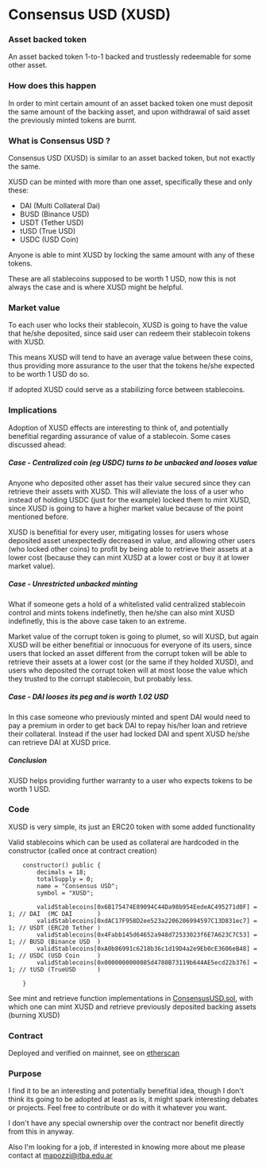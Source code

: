 # Consensus USD (XUSD)

### Asset backed token

An asset backed token  1-to-1 backed and trustlessly redeemable for some other asset.

### How does this happen

In order to mint certain amount of an asset backed token one must deposit the same amount of the backing asset, and upon withdrawal of said asset the previously minted tokens are burnt.

### What is Consensus USD ? 

Consensus USD (XUSD) is similar to an asset backed token, but not exactly the same.

XUSD can be minted with more than one asset, specifically these and only these:
* DAI  (Multi Collateral Dai)
* BUSD (Binance USD)
* USDT (Tether USD)
* tUSD (True USD)
* USDC (USD Coin)

Anyone is able to mint XUSD by locking the same amount with any of these tokens.

These are all stablecoins supposed to be worth 1 USD, now this is not always the case and is where XUSD might be helpful.

### Market value

To each user who locks their stablecoin, XUSD is going to have the value that he/she deposited, since said user can redeem their stablecoin tokens with XUSD.

This means XUSD will tend to have an average value between these coins, thus providing more assurance to the user that the tokens he/she expected to be worth 1 USD do so.

If adopted XUSD could serve as a stabilizing force between stablecoins.

### Implications

Adoption of XUSD effects are interesting to think of, and potentially benefitial regarding assurance of value of a stablecoin. Some cases discussed ahead:

##### Case - Centralized coin (eg USDC) turns to be unbacked and looses value

Anyone who deposited other asset has their value secured since they can retrieve their assets with XUSD. This will alleviate the loss of a user who instead of holding USDC (just for the example) locked them to mint XUSD, since XUSD is going to have a higher market value because of the point mentioned before.

XUSD is benefitial for every user, mitigating losses for users whose deposited asset unexpectedly decreased in value, and allowing other users (who locked other coins) to profit by being able to retrieve their assets at a lower cost (because they can mint XUSD at a lower cost or buy it at lower market value).

##### Case - Unrestricted unbacked minting

What if someone gets a hold of a whitelisted valid centralized stablecoin control and mints tokens indefinetly, then he/she can also mint XUSD indefinetly, this is the above case taken to an extreme.

Market value of the corrupt token is going to plumet, so will XUSD, but again XUSD will be either benefitial or innocuous for everyone of its users, since users that locked an asset different from the corrupt token will be able to retrieve their assets at a lower cost (or the same if they holded XUSD), and users who deposited the corrupt token will at most loose the value which they trusted to the corrupt stablecoin, but probably less.

##### Case - DAI looses its peg and is worth 1.02 USD

In this case someone who previously minted and spent DAI would need to pay a premium in order to get back DAI to repay his/her loan and retrieve their collateral. Instead if the user had locked DAI and spent XUSD he/she can retrieve DAI at XUSD price.

##### Conclusion

XUSD helps providing further warranty to a user who expects tokens to be worth 1 USD.

### Code

XUSD is very simple, its just an ERC20 token with some added functionality

Valid stablecoins which can be used as collateral are hardcoded in the constructor (called once at contract creation)

```
    constructor() public {
        decimals = 18;
        totalSupply = 0;
        name = "Consensus USD";
        symbol = "XUSD";

        validStablecoins[0x6B175474E89094C44Da98b954EedeAC495271d0F] = 1; // DAI  (MC DAI       )
        validStablecoins[0xdAC17F958D2ee523a2206206994597C13D831ec7] = 1; // USDT (ERC20 Tether )
        validStablecoins[0x4Fabb145d64652a948d72533023f6E7A623C7C53] = 1; // BUSD (Binance USD  )
        validStablecoins[0xA0b86991c6218b36c1d19D4a2e9Eb0cE3606eB48] = 1; // USDC (USD Coin     )
        validStablecoins[0x0000000000085d4780B73119b644AE5ecd22b376] = 1; // tUSD (TrueUSD      )

    }
```

See mint and retrieve function implementations in [ConsensusUSD.sol](contracts/ConsensusUSD.sol), with which one can mint XUSD and retrieve previously deposited
backing assets (burning XUSD)


### Contract

Deployed and verified on mainnet, see on [etherscan](https://etherscan.io/address/0x9051795ab42712890a8a705bc7c14f116a4ccc87)

### Purpose

I find it to be an interesting and potentially benefitial idea, though I don't think its going to be adopted at least as is, it might spark interesting debates or projects. Feel free to contribute or do with it whatever you want.

I don't have any special ownership over the contract nor benefit directly from this in anyway.

Also I'm looking for a job, if interested in knowing more about me please contact at mapozzi@itba.edu.ar